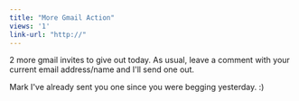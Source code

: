 ```yaml
---
title: "More Gmail Action"
views: '1'
link-url: "http://"
---
```

<p>2 more gmail invites to give out today.  As usual, leave a comment with your current email address/name and I'll send one out.</p>
<p>Mark I've already sent you one since you were begging yesterday.  :)</p>
